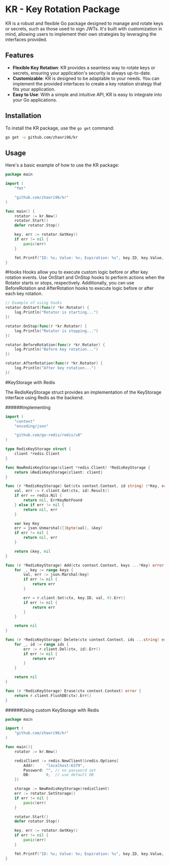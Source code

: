 # KR - Key Rotation Package

KR is a robust and flexible Go package designed to manage and rotate keys or secrets, such as those used to sign JWTs. It's built with customization in mind, allowing users to implement their own strategies by leveraging the interfaces provided.

## Features

- **Flexible Key Rotation**: KR provides a seamless way to rotate keys or secrets, ensuring your application's security is always up-to-date.
- **Customizable**: KR is designed to be adaptable to your needs. You can implement the provided interfaces to create a key rotation strategy that fits your application.
- **Easy to Use**: With a simple and intuitive API, KR is easy to integrate into your Go applications.

## Installation

To install the KR package, use the `go get` command:

```sh
go get -u github.com/zhaori96/kr
```

## Usage

Here's a basic example of how to use the KR package:

```go
package main

import (
    "fmt"

    "github.com/zhaori96/kr"
)

func main() {
    rotator := kr.New()
    rotator.Start()
    defer rotator.Stop()

    key, err := rotator.GetKey()
    if err != nil {
        panic(err)
    }

    fmt.Printf("ID: %s; Value: %v; Expiration: %s", key.ID, key.Value, key.Expiration)
}
```

#Hooks
Hooks allow you to execute custom logic before or after key rotation events. Use OnStart and OnStop hooks to perform actions when the Rotator starts or stops, respectively. Additionally, you can use BeforeRotation and AfterRotation hooks to execute logic before or after each key rotation.

```go
// Example of using hooks
rotator.OnStart(func(r *kr.Rotator) {
	log.Println("Rotator is starting...")
})

rotator.OnStop(func(r *kr.Rotator) {
	log.Println("Rotator is stopping...")
})

rotator.BeforeRotation(func(r *kr.Rotator) {
	log.Println("Before key rotation...")
})

rotator.AfterRotation(func(r *kr.Rotator) {
	log.Println("After key rotation...")
})
```


#KeyStorage with Redis

The RedisKeyStorage struct provides an implementation of the KeyStorage interface using Redis as the backend.

######Implementing
```go
import (
    "context"
    "encoding/json"

    "github.com/go-redis/redis/v8"
)

type RedisKeyStorage struct {
    client *redis.Client
}

func NewRedisKeyStorage(client *redis.Client) *RedisKeyStorage {
    return &RedisKeyStorage{client: client}
}

func (r *RedisKeyStorage) Get(ctx context.Context, id string) (*Key, error) {
    val, err := r.client.Get(ctx, id).Result()
    if err == redis.Nil {
        return nil, ErrKeyNotFound
    } else if err != nil {
        return nil, err
    }

    var key Key
    err = json.Unmarshal([]byte(val), &key)
    if err != nil {
        return nil, err
    }

    return &key, nil
}

func (r *RedisKeyStorage) Add(ctx context.Context, keys ...*Key) error {
    for _, key := range keys {
        val, err := json.Marshal(key)
        if err != nil {
            return err
        }

        err = r.client.Set(ctx, key.ID, val, 0).Err()
        if err != nil {
            return err
        }
    }

    return nil
}

func (r *RedisKeyStorage) Delete(ctx context.Context, ids ...string) error {
    for _, id := range ids {
        err := r.client.Del(ctx, id).Err()
        if err != nil {
            return err
        }
    }

    return nil
}

func (r *RedisKeyStorage) Erase(ctx context.Context) error {
    return r.client.FlushDB(ctx).Err()
}
```

######Using custom KeyStorage with Redis
```go
package main

import (
    "github.com/zhaori96/kr"
)

func main(){
    rotator := kr.New()

    redisClient := redis.NewClient(&redis.Options{
        Addr:     "localhost:6379",
        Password: "", // no password set
        DB:       0,  // use default DB
    })

    storage := NewRedisKeyStorage(redisClient)
    err := rotator.SetStorage()
    if err != nil {
        panic(err)
    }

    rotator.Start()
    defer rotator.Stop()

    key, err := rotator.GetKey()
    if err != nil {
        panic(err)
    }

    fmt.Printf("ID: %s; Value: %v; Expiration: %s", key.ID, key.Value, key.Expiration)
}
```
